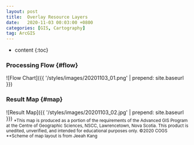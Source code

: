 ```yaml
---
layout: post
title:  Overlay Resource Layers
date:   2020-11-03 00:03:00 +0800
categories: [GIS, Cartography]
tag: ArcGIS
---
```


* content
{:toc}


[comment]: <> (Processing Flow				{#flow})

[comment]: <> (====================================)
### Processing Flow    {#flow}
![Flow Chart]({{ '/styles/images/20201103_01.png' | prepend: site.baseurl  }})
<br>
### Result Map  {#map} 
![Result Map]({{ '/styles/images/20201103_02.jpg' | prepend: site.baseurl  }})
<sub>*This map is produced as a portion of the requirements of the Advanced GIS Program at the Centre of Geographic Sciences, NSCC, Lawrencetown, Nova Scotia. This product is unedited, unverified, and intended for educational purposes only. &copy;2020 COGS</sub>
<br>
<sub>**Scheme of map layout is from Jeeah Kang</sub>


